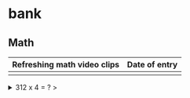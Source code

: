 # bank

## Math

| Refreshing math video clips | Date of entry |
| :-- | :-- |
| | |


<details>

<summary>312 x 4 = ? ></summary>

<img width="667" height="517" alt="image" src="https://github.com/user-attachments/assets/9bfa43ea-623b-4f85-9ea0-b8dab6a8615f" />
  
</details>
